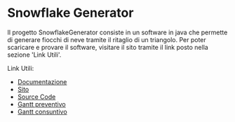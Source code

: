 # Snowflake Generator
Il progetto SnowflakeGenerator consiste in un software in java che permette di generare fiocchi di neve tramite il ritaglio di un triangolo. Per poter scaricare e provare il software, visitare il sito tramite il link posto nella sezione 'Link Utili'.

Link Utili:

- [Documentazione](DocumentazioneCompleta.md)
- [Sito](http://samtinfo.ch/i17dasand/SnowFlakeGenerator/)
- [Source Code](SnowFlakeGenerator/)
- [Gantt preventivo](Gantt/GanttPreventivo.PNG)
- [Gantt consuntivo](Gantt/GanttConsuntivo.PNG)
